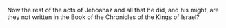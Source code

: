 Now the rest of the acts of Jehoahaz and all that he did, and his might, are they not written in the Book of the Chronicles of the Kings of Israel?
